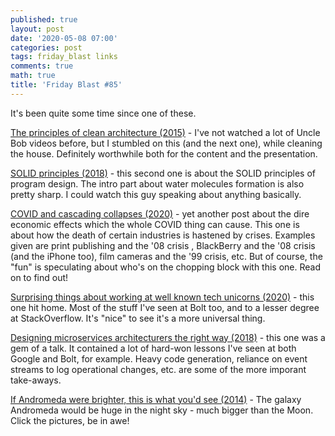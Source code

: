 ```yaml
---
published: true
layout: post
date: '2020-05-08 07:00'
categories: post
tags: friday_blast links
comments: true
math: true
title: 'Friday Blast #85'
---
```

It's been quite some time since one of these.

[The principles of clean architecture (2015)](https://www.youtube.com/watch?v=o_TH-Y78tt4&feature=youtu.be) - I've
not watched a lot of Uncle Bob videos before, but I stumbled on this (and the next one), while cleaning the house.
Definitely worthwhile both for the content and the presentation.
 
[SOLID principles (2018)](https://www.youtube.com/watch?v=zHiWqnTWsn4&feature=youtu.be) - this second one is about
the SOLID principles of program design. The intro part about water molecules formation is also pretty sharp. I could
watch this guy speaking about anything basically.

[COVID and cascading collapses (2020)](https://www.ben-evans.com/benedictevans/2020/5/4/covid-and-cascading-collapses) -
yet another post about the dire economic effects which the whole COVID thing can cause. This one is about how the
 death of certain industries is hastened by crises. Examples given are print publishing and the '08 crisis
 , BlackBerry and the '08 crisis (and the iPhone too), film cameras and the '99 crisis, etc. But of course, the "fun"
 is speculating about who's on the chopping block with this one. Read on to find out!
 
[Surprising things about working at well known tech unicorns (2020)](https://blog.pragmaticengineer.com/surprising-things-about-working-at-tech-unicorns/) - this 
one hit home. Most of the stuff I've seen at Bolt too, and to a lesser degree at StackOverflow. It's "nice" to see it's
a more universal thing.

[Designing microservices architecturers the right way (2018)](https://www.youtube.com/watch?v=j6ow-UemzBc) - this one
was a gem of a talk. It contained a lot of hard-won lessons I've seen at both Google and Bolt, for example. Heavy
code generation, reliance on event streams to log operational changes, etc. are some of the more imporant take-aways.

[If Andromeda were brighter, this is what you'd see (2014)](https://waitbutwhy.com/2014/06/andromeda-brighter-youd-see.html) - 
The galaxy Andromeda would be huge in the night sky - much bigger than the Moon. Click the pictures, be in awe!


